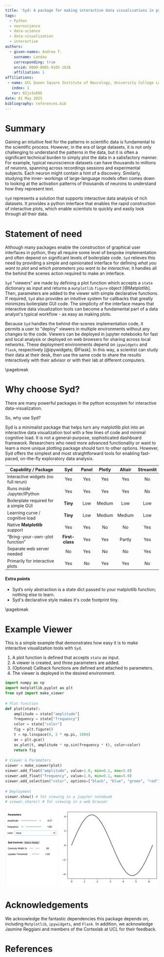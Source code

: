 ```yaml
---
title: 'Syd: A package for making interactive data visualizations in python'
tags:
  - Python
  - neuroscience
  - data-science
  - data-visualization
  - interactive
authors:
  - given-names: Andrew T.
    surname: Landau
    corresponding: true
    orcid: 0000-0001-9105-1636
    affiliation: 1
affiliations:
 - name: UCL Queen Square Institute of Neurology, University College London, London, United Kingdom
   index: 1
   ror: 02jx3x895
date: 01 May 2025
bibliography: references.bib
---
```


# Summary

Gaining an intuitive feel for the patterns in scientific data is fundamental to
the scientific process. However, in the era of large datasets, it is not only 
challenging to understand the patterns in the data, but it is often a
significant technical burden to simply plot the data in a satisfactory manner.
For example, typical neuroscience datasets can have thousands to millions of
neurons, spanning across recordings sessions and experimental subjects. Each
neuron might contain a hint of a discovery. Similarly, studying the inner-
workings of large-language models often comes down to looking at the activation
patterns of thousands of neurons to understand how they represent text. 

`Syd` represents a solution that supports interactive data analysis of rich
datasets. It provides a python interface that enables the rapid construction of
interactive plots, which enable scientists to quickly and easily look through
all their data.


# Statement of need

Although many packages enable the construction of graphical user interfaces in
python, they all require some level of bespoke implementation and often depend
on significant levels of boilerplate code. `Syd` relieves this need by
providing a simple and opinionated interface for defining _what you want to plot_
and _which parameters you want to be interactive_; it handles all the behind
the scenes action required to make an interface.

`Syd` "viewers" are made by defining a plot function which accepts a `state`
dictionary as input and returns a `matplotlib` `figure` object [@Matplotlib].
Then, parameters are added to the viewer with simple declarative functions. If
required, `Syd` also provides an intuitive system for callbacks that greatly
minimizes boilerplate GUI code. The simplicity of the interface means that
interactive data visualization tools can become a fundamental part of a data
analyst's typical workflow - as easy as making plots. 

Because `Syd` handles the behind-the-scenes implementation code, it permits a
user to "deploy" viewers in multiple environments without any changes to the
code. Viewers can be deployed in jupyter notebooks for fast and local analysis
or deployed on web browsers for sharing across local networks. These deployment
environments depend on `ipywidgets` and `flask`, respectively
[@ipywidgets; @Flask]. In this way, a scientist can study their data at their
desk, then use the same code to share the results interactively with their
advisor or with their lab at different computers. 


\pagebreak

# Why choose Syd?
There are many powerful packages in the python ecosystem for interactive data-visualization. 

So, why use Syd? 

Syd is a minimalist package that helps turn any matplotlib plot into an interactive data visualization tool with a few lines of code and minimal cognitive load. It is not a general-purpose, sophisticated dashboard framework. Researchers who need more advanced functionality or want to learn a more unique plotting package should turn to other options. However, Syd offers the simplest and most straightforward tools for enabling fast-paced, on-the-fly exploratory data analysis.

| Capability / Package                  |     **Syd**     |    **Panel**    | **Plotly** |    **Altair**   | **Streamlit** |
| ------------------------------------- | :-------------: | :-------------: | :--------: | :-------------: | :-----------: |
| Interactive widgets (no full rerun)   |        Yes      |       Yes       |     Yes    |      Yes        |      No       |
| Runs *inside* Jupyter/IPython         |        Yes      |       Yes       |     Yes    |      Yes        |      No       |
| Boilerplate required for a simple GUI |     **Tiny**    |       Low       |   Medium   |      Low        |      Low      |
| Learning curve / cognitive load       |     **Tiny**    |       Low       |   Medium   |      Medium     |      Low      |
| Native **Matplotlib** support         |        Yes      |       Yes       |      No    |      No         |      Yes      |
| “Bring-your-own-plot function”        | **First-class** |       Yes       |      Yes   |      Partly     |      Yes      |
| Separate web server needed            |        No       |       Yes       |      No    |      No         |      Yes      |
| Primarily for interactive plots       |       Yes       |       No        |      Yes   |      Yes        |      No       |

#### Extra points
- Syd’s only abstraction is a state dict passed to your matplotlib function; nothing else to learn.
- Syd's declarative style makes it's code footprint tiny. 


\pagebreak


# Example Viewer

This is a simple example that demonstrates how easy it is to make interactive
visualization tools with `Syd`. 

1. A plot function is defined that accepts `state` as input.
2. A viewer is created, and three parameters are added.
3. (Optional) Callback functions are defined and attached to parameters.
4. The viewer is deployed in the desired environment.

```python
import numpy as np
import matplotlib.pyplot as plt
from syd import make_viewer

# Plot function
def plot(state):
    amplitude = state["amplitude"]
    frequency = state["frequency"]
    color = state["color"]
    fig = plt.figure()
    t = np.linspace(0, 2 * np.pi, 1000)
    ax = plt.gca()
    ax.plot(t, amplitude * np.sin(frequency * t), color=color)
    return fig

# Viewer & Parameters
viewer = make_viewer(plot)
viewer.add_float("amplitude", value=1.0, min=0.1, max=5.0)
viewer.add_float("frequency", value=1.0, min=0.1, max=5.0)
viewer.add_selection("color", options=["black", "blue", "green", "red"])

# Deployment
viewer.show() # for viewing in a jupyter notebook
# viewer.share() # for viewing in a web browser
```

![Example Syd Viewer](../docs/assets/viewer_screenshots/1-simple_example.png)

# Acknowledgements

We acknowledge the fantastic dependencies this package depends on, including
`Matplotlib`, `ipywidgets`, and `Flask`. In addition, we acknowledge Jasmine
Reggiani and members of the Cortexlab at UCL for their feedback. 

# References